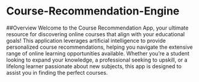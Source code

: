# Course-Recommendation-Engine
##Overview
Welcome to the Course Recommendation App, your ultimate resource for discovering online courses that align with your educational goals! This application leverages artificial intelligence to provide personalized course recommendations, helping you navigate the extensive range of online learning opportunities available. Whether you’re a student looking to expand your knowledge, a professional seeking to upskill, or a lifelong learner passionate about new subjects, this app is designed to assist you in finding the perfect courses.
